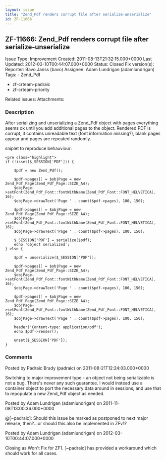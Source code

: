 ```yaml
---
layout: issue
title: "Zend_Pdf renders corrupt file after serialize-unserialize"
id: ZF-11666
---
```


ZF-11666: Zend\_Pdf renders corrupt file after serialize-unserialize
--------------------------------------------------------------------

 Issue Type: Improvement Created: 2011-08-13T21:32:15.000+0000 Last Updated: 2012-03-10T00:44:07.000+0000 Status: Closed Fix version(s): 
 Reporter:  Bavo Janss (bavo)  Assignee:  Adam Lundrigan (adamlundrigan)  Tags: - Zend\_Pdf
- zf-crteam-padraic
- zf-crteam-priority
 
 Related issues: 
 Attachments: 
### Description

After serializing and unserializing a Zend\_Pdf object with pages everything seems ok until you add additional pages to the object. Rendered PDF is corrupt, it contains unreadable text (font information missing?), blank pages appear and pages are repeated randomly.

sniplet to reproduce behauviour:

 
    <pre class="highlight">
    if (!isset($_SESSION['PDF'])) {
    
        $pdf = new Zend_Pdf();
    
        $pdf->pages[] = $objPage = new Zend_Pdf_Page(Zend_Pdf_Page::SIZE_A4);
        $objPage->setFont(Zend_Pdf_Font::fontWithName(Zend_Pdf_Font::FONT_HELVETICA), 16);
        $objPage->drawText('Page ' . count($pdf->pages), 100, 150);
    
        $pdf->pages[] = $objPage = new Zend_Pdf_Page(Zend_Pdf_Page::SIZE_A4);
        $objPage->setFont(Zend_Pdf_Font::fontWithName(Zend_Pdf_Font::FONT_HELVETICA), 16);
        $objPage->drawText('Page ' . count($pdf->pages), 100, 150);
    
        $_SESSION['PDF'] = serialize($pdf);
        echo 'object serialized';
    } else {
    
        $pdf = unserialize($_SESSION['PDF']);
    
        $pdf->pages[] = $objPage = new Zend_Pdf_Page(Zend_Pdf_Page::SIZE_A4);
        $objPage->setFont(Zend_Pdf_Font::fontWithName(Zend_Pdf_Font::FONT_HELVETICA), 16);
        $objPage->drawText('Page ' . count($pdf->pages), 100, 150);
    
        $pdf->pages[] = $objPage = new Zend_Pdf_Page(Zend_Pdf_Page::SIZE_A4);
        $objPage->setFont(Zend_Pdf_Font::fontWithName(Zend_Pdf_Font::FONT_HELVETICA), 16);
        $objPage->drawText('Page ' . count($pdf->pages), 100, 150);
    
        header('Content-type: application/pdf');
        echo $pdf->render();
    
        unset($_SESSION['PDF']);
    }


 

 

### Comments

Posted by Pádraic Brady (padraic) on 2011-08-21T12:24:03.000+0000

Switching to major improvement type - an object not being serializable is not a bug. There's never any such guarantee. I would instead use a container object to port the necessary data around in sessions, and use that to repopulate a new Zend\_Pdf object as needed.

 

 

Posted by Adam Lundrigan (adamlundrigan) on 2011-11-08T13:00:36.000+0000

@[~padraic]: Should this issue be marked as postponed to next major release, then?...or should this also be implemented in ZFv1?

 

 

Posted by Adam Lundrigan (adamlundrigan) on 2012-03-10T00:44:07.000+0000

Closing as Won't Fix for ZF1. [~padraic] has provided a workaround which should work for all cases.

 

 